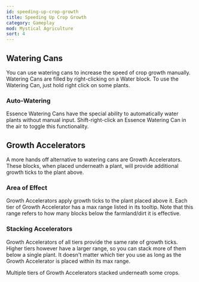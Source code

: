 ```yaml
---
id: speeding-up-crop-growth
title: Speeding Up Crop Growth
category: Gameplay
mod: Mystical Agriculture
sort: 4
---
```


## Watering Cans
You can use watering cans to increase the speed of crop growth manually. Watering Cans are filled by right-clicking on a Water block. To use the Watering Can, just hold right click on some plants.

### Auto-Watering
Essence Watering Cans have the special ability to automatically water plants without manual input. Shift-right-click an Essence Watering Can in the air to toggle this functionality.

## Growth Accelerators
A more hands off alternative to watering cans are Growth Accelerators. These blocks, when placed underneath a plant, will provide additional growth ticks to the plant above.

### Area of Effect
Growth Accelerators apply growth ticks to the plant placed above it. Each tier of Growth Accelerator has a max range listed in its tooltip. Note that this range refers to how many blocks below the farmland/dirt it is effective.

### Stacking Accelerators
Growth Accelerators of all tiers provide the same rate of growth ticks. Higher tiers however have a larger range, so you can stack more of them below a single plant. It doesn't matter which tier you use as long as the Growth Accelerator is placed within its max range.

<text-image src="/assets/mysticalagriculture/gameplay-speeding-up-crop-growth-1.png">
  Multiple tiers of Growth Accelerators stacked underneath some crops.
</text-image>

